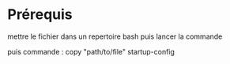# Prérequis

mettre le fichier dans un repertoire bash puis lancer la commande

puis commande : copy "path/to/file" startup-config
 
 
 